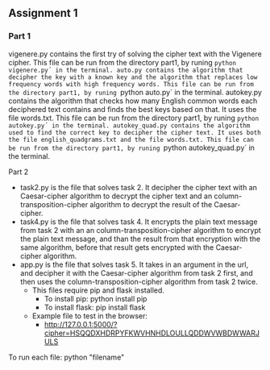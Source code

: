 ## Assignment 1

### Part 1
vigenere.py contains the first try of solving the cipher text with the Vigenere cipher. This file can be run from the directory part1, by runing `python vigenere.py´ in the terminal.
auto.py contains the algorithm that decipher the key with a known key and the algorithm that replaces low frequency words with high frequency words. This file can be run from the directory part1, by runing `python auto.py´ in the terminal.
autokey.py contains the algorithm that checks how many English common words each deciphered text contains and finds the best keys based on that. It uses the file words.txt. This file can be run from the directory part1, by runing `python autokey.py´ in the terminal.
autokey_quad.py contains the algorithm used to find the correct key to decipher the cipher text. It uses both the file english_quadgrams.txt and the file words.txt. This file can be run from the directory part1, by runing `python autokey_quad.py´ in the terminal.
  
Part 2
- task2.py is the file that solves task 2. It decipher the cipher text with an Caesar-cipher algorithm to decrypt the cipher text and an column-transposition-cipher algorithm to decrypt the result of the Caesar-cipher.
- task4.py is the file that solves task 4. It encrypts the plain text message from task 2 with an an column-transposition-cipher algorithm to encrypt the plain text message, and than the result from that encryption with the same algorithm, before that result gets encrypted with the Caesar-cipher algorithm.
- app.py is the file that solves task 5. It takes in an argument in the url, and decipher it with the Caesar-cipher algorithm from task 2 first, and then uses the column-transposition-cipher algorithm from task 2 twice.
  - This files require pip and flask installed.
    - To install pip: python install pip
    - To install flask: pip install flask
  - Example file to test in the browser:
    - http://127.0.0.1:5000/?cipher=HSQQDXHDRPYFKWVHNHDLOULLQDDWVWBDWWARJULS

To run each file:
python "filename"


